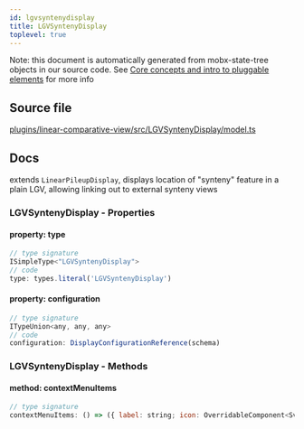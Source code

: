 ```yaml
---
id: lgvsyntenydisplay
title: LGVSyntenyDisplay
toplevel: true
---
```


Note: this document is automatically generated from mobx-state-tree objects in
our source code. See
[Core concepts and intro to pluggable elements](/docs/developer_guide/) for more
info

## Source file

[plugins/linear-comparative-view/src/LGVSyntenyDisplay/model.ts](https://github.com/GMOD/jbrowse-components/blob/main/plugins/linear-comparative-view/src/LGVSyntenyDisplay/model.ts)

## Docs

extends `LinearPileupDisplay`, displays location of "synteny" feature in a plain
LGV, allowing linking out to external synteny views

### LGVSyntenyDisplay - Properties

#### property: type

```js
// type signature
ISimpleType<"LGVSyntenyDisplay">
// code
type: types.literal('LGVSyntenyDisplay')
```

#### property: configuration

```js
// type signature
ITypeUnion<any, any, any>
// code
configuration: DisplayConfigurationReference(schema)
```

### LGVSyntenyDisplay - Methods

#### method: contextMenuItems

```js
// type signature
contextMenuItems: () => ({ label: string; icon: OverridableComponent<SvgIconTypeMap<{}, "svg">> & { muiName: string; }; onClick: () => void; } | { label: string; onClick: () => Promise<...>; })[]
```
